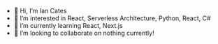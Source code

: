 - 👋 Hi, I’m Ian Cates
- 👀 I’m interested in React, Serverless Architecture, Python, React, C#
- 🌱 I’m currently learning React, Next.js
- 💞️ I’m looking to collaborate on nothing currently!

<!---
iancatez/iancatez is a ✨ special ✨ repository because its `README.md` (this file) appears on your GitHub profile.
You can click the Preview link to take a look at your changes.
--->
